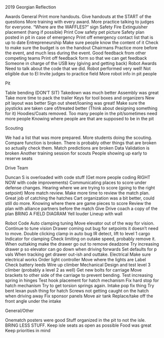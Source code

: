 2019 Georgian Reflection

Awards
General
Print more handouts.
Give handouts at the START of the questions
More training with every award.
More practice talking to judges for everyone.
“Where are the WAFFLES?” sign
Safety
Fire Extinguisher placement (hang if possible)
Print Cow safety pet picture
Safety plan posted in pit in case of emergency
Print off emergency contact list that is up to date
Entrepreneurship
Make sure people know the content of it
Check to make sure the budget is on the handout
Chairmans
Practice more before the event, and much less during the event.
Good feedback from other competing teams
Print off feedback form so that we can get feedback
Someone in charge of the USB key (giving and getting back)
Robot Awards
Need to talk about the code that we did.
Robot performed very well!
Not eligible due to EI
Invite judges to practice field
More robot info in pit people

Pit

Table bending (DON’T SIT)
Takedown was much better
Assembly was great
Take more time to pack the trailer
Keys for tool boxes and organizers
New pit layout was better
Sign out sheet/loaning was great!
Make sure the joysticks are taken care of/treated better (Think about designing something for it)
Hoodies/Coats removed.
Too many people in the pit/sometimes need more people
Knowing where people are that are supposed to be in the pit



Scouting

We had a list that was more prepared.
More students doing the scouting.
Compare function is broken. There is probably other things that are broken so actually check them.
Match predictions are broken
Data Validation is broken
Another training session for scouts
People showing up early to reserve seats

Drive Team

Duncan S is overloaded with code stuff (Get more people coding RIGHT NOW with code improvements)
Communicating places to score under defense changes.
Hearing where we are trying to score (going to the right setpoint)
More match review.
Make more time to review the match plan.
Great job of catching the hatches
Cart organization was a bit better, could still do more.
Knowing where there are game pieces to score
Review the plan with alliance partners before the match
Give Drive coach a copy of the plan
BRING A FIELD DIAGRAM
Yell louder
Lineup with wall

Robot
Code
Auto clamping tuning
Move elevator out of the way for vision.
Continue to tune vision
Drawer coming out bug for setpoints it doesn’t need to move.
Double clicking clamp in auto bug
IR detect, lift to level 1 cargo
Indicator for clamping
Check limiting on outake speed, probably remove it.
When outtaking make the drawer go out to remove deadzone
Try increasing drawer p so elevator can go down when driving forwards
Set defaults for p vals
When tracking get drawer out-ish and outtake.
Electrical
Make sure electrical works
Order light controller
Move where the lights are
Label
Check battery leeds
Wire up climber
Mechanical
Design and test level 3 climber (probably a level 2 as well)
Get new bolts for carriage
Move brackets to other side of the carriage to prevent bending.
Test increasing spring in hinges
Test hook placement for hatch mechanism
Fix hard stop for hatch mechanism
Try to get torsion springs again.
Intake pop fix thing
Try bent lexan push thing for hatch
Screws not getting caught on the hatch when driving away
Fix sponsor panels
Move air tank
Replace/take off the front angle under the intake


General/Other

Onematch posters were good
Stuff organized in the pit to not the isle. BRING LESS STUFF.
Keep isle seats as open as possible
Food was great
Keep priorities in mind


